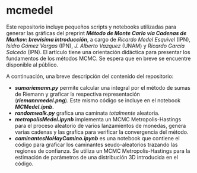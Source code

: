 # mcmedel
Este repositorio incluye pequeños scripts y notebooks utilizadas para generar las gráficas del preprint
***Método de Monte Carlo vía Cadenas de Markov: brevísima introducción***, a cargo de 
*Ricardo Medel Esquive*l (IPN), *Isidro Gómez Vargas* (IPN), *J. Alberto Vazquez* (UNAM) y *Ricardo García Salcedo* (IPN). 
El artículo 
tiene una orientación didáctica para presentar los fundamentos de los métodos MCMC. Se espera que en breve
se encuentre disponible al público.

A continuación, una breve descripción del contenido del repositorio: 

  - ***sumariemann.py*** permite calcular una integral por el método de sumas de Riemann y graficar la respectiva representación 
  (***riemannmedel.png***). Este mismo código se incluye en el notebook ***MCMedel.ipnb***.
  - ***randomwalk.py*** grafica una caminata *totalmente* aleatoria.
  - ***metropolisMedel.ipynb*** implementa un MCMC Metropolis-Hastings para el proceso aleatorio de varios 
  lanzamientos de monedas, genera varias cadenas y las grafica para verificar la convergencia del método. 
  - ***caminantesNoHayCamino.ipynb*** es una notebook que contiene el código para graficar los caminantes seudo-aleatorios 
  trazando las regiones de confianza. Se utiliza un MCMC Metropolis-Hastings para la estimación de parámetros 
  de una distribución 3D introducida en el código. 
